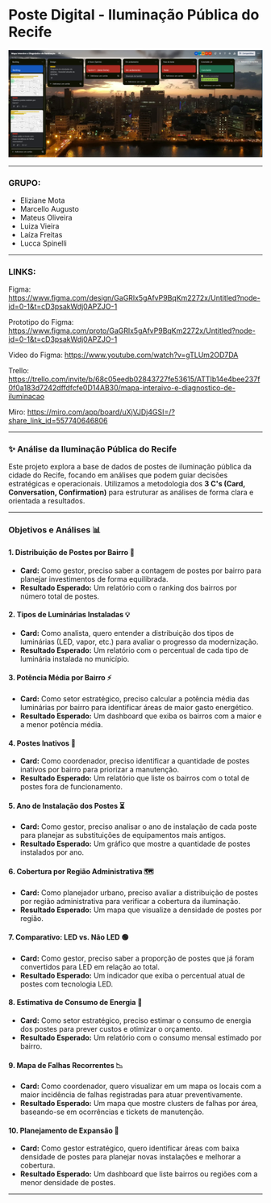 # Poste Digital - Iluminação Pública do Recife

![Imagem Trello](https://github.com/LuccaSpinelli/Poste-Digital---Ilumina-o-P-blica-do-Recife/blob/main/Captura%20de%20tela%202025-10-14%20213929.png?raw=true)

---

### **GRUPO:**
- Eliziane Mota
- Marcello Augusto
- Mateus Oliveira
- Luiza Vieira
- Laíza Freitas
- Lucca Spinelli
  
---
### **LINKS:**

Figma:
https://www.figma.com/design/GaGRlx5gAfvP9BqKm2272x/Untitled?node-id=0-1&t=cD3psakWdj0APZJO-1

Prototipo do Figma:
https://www.figma.com/proto/GaGRlx5gAfvP9BqKm2272x/Untitled?node-id=0-1&t=cD3psakWdj0APZJO-1

Video do Figma:
https://www.youtube.com/watch?v=gTLUm2OD7DA

Trello:
https://trello.com/invite/b/68c05eedb02843727fe53615/ATTIb14e4bee237f0f0a183d7242dffdfcfe0D14AB30/mapa-interaivo-e-diagnostico-de-iluminacao

Miro:
https://miro.com/app/board/uXjVJDj4GSI=/?share_link_id=557740646806

---

### ✨ **Análise da Iluminação Pública do Recife**

Este projeto explora a base de dados de postes de iluminação pública da cidade do Recife, focando em análises que podem guiar decisões estratégicas e operacionais. Utilizamos a metodologia dos **3 C's (Card, Conversation, Confirmation)** para estruturar as análises de forma clara e orientada a resultados.

---

### **Objetivos e Análises 📊**

#### 1. Distribuição de Postes por Bairro 📍
- **Card:** Como gestor, preciso saber a contagem de postes por bairro para planejar investimentos de forma equilibrada.
- **Resultado Esperado:** Um relatório com o ranking dos bairros por número total de postes.

#### 2. Tipos de Luminárias Instaladas 💡
- **Card:** Como analista, quero entender a distribuição dos tipos de luminárias (LED, vapor, etc.) para avaliar o progresso da modernização.
- **Resultado Esperado:** Um relatório com o percentual de cada tipo de luminária instalada no município.

#### 3. Potência Média por Bairro ⚡
- **Card:** Como setor estratégico, preciso calcular a potência média das luminárias por bairro para identificar áreas de maior gasto energético.
- **Resultado Esperado:** Um dashboard que exiba os bairros com a maior e a menor potência média.

#### 4. Postes Inativos 🚧
- **Card:** Como coordenador, preciso identificar a quantidade de postes inativos por bairro para priorizar a manutenção.
- **Resultado Esperado:** Um relatório que liste os bairros com o total de postes fora de funcionamento.

#### 5. Ano de Instalação dos Postes ⏳
- **Card:** Como gestor, preciso analisar o ano de instalação de cada poste para planejar as substituições de equipamentos mais antigos.
- **Resultado Esperado:** Um gráfico que mostre a quantidade de postes instalados por ano.

#### 6. Cobertura por Região Administrativa 🗺️
- **Card:** Como planejador urbano, preciso avaliar a distribuição de postes por região administrativa para verificar a cobertura da iluminação.
- **Resultado Esperado:** Um mapa que visualize a densidade de postes por região.

#### 7. Comparativo: LED vs. Não LED 🟢
- **Card:** Como gestor, preciso saber a proporção de postes que já foram convertidos para LED em relação ao total.
- **Resultado Esperado:** Um indicador que exiba o percentual atual de postes com tecnologia LED.

#### 8. Estimativa de Consumo de Energia 🔌
- **Card:** Como setor estratégico, preciso estimar o consumo de energia dos postes para prever custos e otimizar o orçamento.
- **Resultado Esperado:** Um relatório com o consumo mensal estimado por bairro.

#### 9. Mapa de Falhas Recorrentes 📉
- **Card:** Como coordenador, quero visualizar em um mapa os locais com a maior incidência de falhas registradas para atuar preventivamente.
- **Resultado Esperado:** Um mapa que mostre clusters de falhas por área, baseando-se em ocorrências e tickets de manutenção.

#### 10. Planejamento de Expansão 🌱
- **Card:** Como gestor estratégico, quero identificar áreas com baixa densidade de postes para planejar novas instalações e melhorar a cobertura.
- **Resultado Esperado:** Um dashboard que liste bairros ou regiões com a menor densidade de postes.

---
